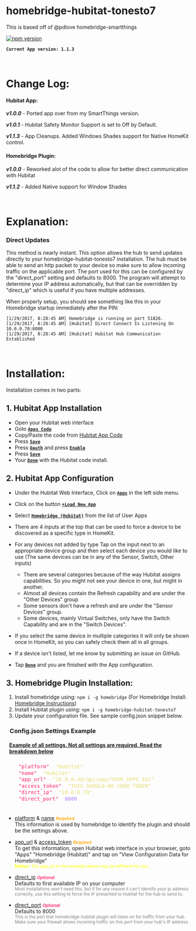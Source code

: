 # homebridge-hubitat-tonesto7

This is based off of @pdlove homebridge-smartthings

[![npm version](https://badge.fury.io/js/homebridge-hubitat-tonesto7.svg)](https://badge.fury.io/js/homebridge-hubitat-tonesto7)

**```Current App version: 1.1.3```**

<br>

# Change Log:

#### Hubitat App:

***v1.0.0*** - Ported app over from my SmartThings version.

***v1.0.1*** - Hubitat Safety Monitor Support is set to Off by Default.

***v1.1.3*** - App Cleanups.  Added Windows Shades support for Native HomeKit control.

#### Homebridge Plugin:

***v1.0.0*** - Reworked alot of the code to allow for better direct communication with Hubitat

***v1.1.2*** - Added Native support for Window Shades



<br>

# Explanation:

### Direct Updates
This method is nearly instant.
This option allows the hub to send updates directly to your homebridge-hubitat-tonesto7 installation.
The hub must be able to send an http packet to your device so make sure to allow incoming traffic on the applicable port.
The port used for this can be configured by the "direct_port" setting and defaults to 8000.
The program will attempt to determine your IP address automatically, but that can be overridden by "direct_ip" which is useful if you have multiple addresses.

When properly setup, you should see something like this in your Homebridge startup immediately after the PIN:
```
[1/29/2017, 8:28:45 AM] Homebridge is running on port 51826.
[1/29/2017, 8:28:45 AM] [Hubitat] Direct Connect Is Listening On 10.0.0.70:8000
[1/29/2017, 8:28:45 AM] [Hubitat] Hubitat Hub Communication Established
```

<br>

# Installation:

Installation comes in two parts:

## 1. Hubitat App Installation

* Open your Hubitat web interface
* Goto <u><b>```Apps Code```</b></u>
* Copy/Paste the code from [Hubitat App Code](https://raw.githubusercontent.com/tonesto7/homebridge-hubitat-tonesto7/master/smartapps/tonesto7/homebridge-hubitat.src/homebridge-hubitat.groovy) 
* Press <u><b>```Save```</b></u>
* Press <u><b>```Oauth```</b></u> and press <u><b>```Enable```</b></u>
* Press <u><b>```Save```</b></u>
* Your <u><b>```Done```</b></u> with the Hubitat code install.

## 2. Hubitat App Configuration

* Under the Hubitat Web Interface, Click on <u><b>```Apps```</b></u> in the left side menu. 
* Click on the button <u><b>```+Load New App```</b></u>
* Select <u><b>```Homebridge (Hubitat)```</b></u> from the list of User Apps
* There are 4 inputs at the top that can be used to force a device to be discovered as a specific type in HomeKit.
* For any devices not added by type Tap on the input next to an appropriate device group and then select each device you would like to use (The same devices can be in any of the Sensor, Switch, Other inputs)
  * There are several categories because of the way Hubitat assigns capabilities. So you might not see your device in one, but might in another.
  * Almost all devices contain the Refresh capability and are under the "Other Devices" group
  * Some sensors don't have a refresh and are under the "Sensor Devices" group.
  * Some devices, mainly Virtual Switches, only have the Switch Capability and are in the "Switch Devices".
 
 * If you select the same device in multiple categories it will only be shown once in HomeKit, so you can safely check them all in all groups.
 * If a device isn't listed, let me know by submitting an issue on GitHub.
 * Tap <u><b>```Done```</b></u> and you are finished with the App configuration.


## 3. Homebridge Plugin Installation:

 1. Install homebridge using: ```npm i -g homebridge``` (For Homebridge Install: [Homebridge Instructions](https://github.com/nfarina/homebridge/blob/master/README.md))
 2. Install Hubitat plugin using: ```npm i -g homebridge-hubitat-tonesto7```
 3. Update your configuration file. See sample config.json snippet below.

  <h3 style="padding: 0em .6em;">Config.json Settings Example</h3>

  <h4 style="padding: 0em .6em; margin-bottom: 5px;"><u>Example of all settings. Not all settings are required. Read the breakdown below</u></h4>
   
   <div style=" overflow:auto;width:auto;border-width:.1em .1em .1em .8em;padding:.2em .6em;"><pre style="margin: 0; line-height: 125%"><span style="color: #f8f8f2">{</span>
   <span style="color: #f92672">&quot;platform&quot;</span><span style="color: #f8f8f2">:</span> <span style="color: #e6db74">&quot;Hubitat&quot;</span><span style="color: #f8f8f2">,</span> 
   <span style="color: #f92672">&quot;name&quot;</span><span style="color: #f8f8f2">:</span> <span style="color: #e6db74">&quot;Hubitat&quot;</span><span style="color: #f8f8f2">,</span>
   <span style="color: #f92672">&quot;app_url&quot;</span><span style="color: #f8f8f2">:</span> <span style="color: #e6db74">&quot;10.0.0.40/api/app/YOUR_APPS_ID/&quot;</span><span style="color: #f8f8f2">,</span>
   <span style="color: #f92672">&quot;access_token&quot;</span><span style="color: #f8f8f2">:</span> <span style="color: #e6db74">&quot;THIS-SHOULD-BE-YOUR-TOKEN&quot;</span><span style="color: #f8f8f2">,</span>
   <span style="color: #f92672">&quot;direct_ip&quot;</span><span style="color: #f8f8f2">:</span> <span style="color: #e6db74">&quot;10.0.0.70&quot;</span><span style="color: #f8f8f2">,</span>
   <span style="color: #f92672">&quot;direct_port&quot;</span><span style="color: #f8f8f2">:</span> <span style="color: #ae81ff">8000</span><span style="color: #f8f8f2">,</span>
<span style="color: #f8f8f2">}</span>
</pre></div>


 * <p><u>platform</u> & <u>name</u>  <small style="color: orange; font-weight: 600;"><i>Required</i></small><br>
    This information is used by homebridge to identify the plugin and should be the settings above.</p>

 * <p><u>app_url</u> & <u>access_token</u>  <small style="color: orange; font-weight: 600;"><i>Required</i></small><br>
    To get this information, open Hubitat web interface in your browser, goto "Apps" "Homebridge (Hubitat)" and tap on "View Configuration Data for Homebridge"<br><small style="color: yellow;"><b>Notice:</b> The app_url in the example above may be different for you.</small></p>

 * <p><u>direct_ip</u>  <small style="color: #f92672; font-weight: 600;"><i>Optional</i></small><br>
    Defaults to first available IP on your computer<br><small style="color: gray;">Most installations won't need this, but if for any reason it can't identify your ip address correctly, use this setting to force the IP presented to Hubitat for the hub to send to.</small></p>

 * <p><u>direct_port</u>  <small style="color: #f92672; font-weight: 600;"><i>Optional</i></small><br>
   Defaults to 8000<br><small style="color: gray;">This is the port that homebridge-hubitat plugin will listen on for traffic from your hub. Make sure your firewall allows incoming traffic on this port from your hub's IP address.</small></p>


